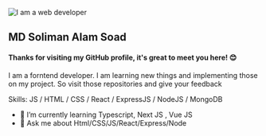 ![I am a web developer ](https://i.ibb.co/W2PTjBv/cover.png)

## MD Soliman Alam Soad 
#### Thanks for visiting my GitHub profile, it's great to meet you here! 😊 

I am a forntend developer. I am learning new things and implementing those on my project. So visit those repositories and give your feedback

Skills: JS / HTML / CSS / React / ExpressJS / NodeJS / MongoDB

- 🌱 I’m currently learning Typescript, Next JS , Vue JS 
- 💬 Ask me about Html/CSS/JS/React/Express/Node 

